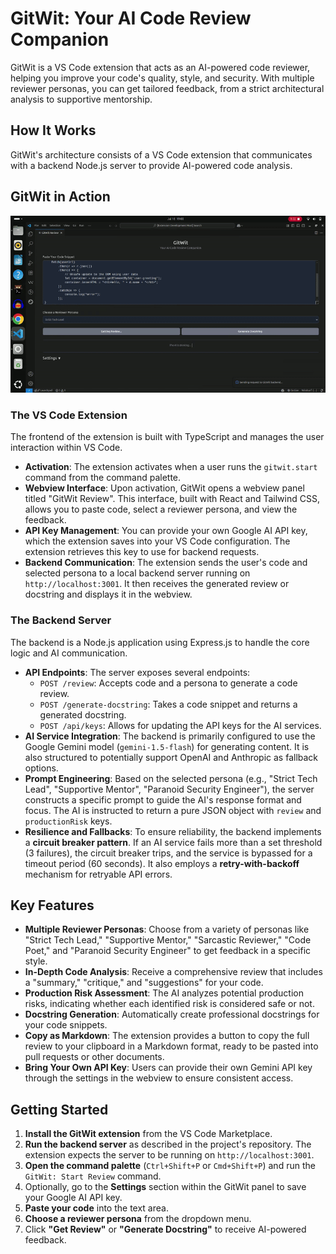 # GitWit: Your AI Code Review Companion

GitWit is a VS Code extension that acts as an AI-powered code reviewer, helping you improve your code's quality, style, and security. With multiple reviewer personas, you can get tailored feedback, from a strict architectural analysis to supportive mentorship.

## How It Works

GitWit's architecture consists of a VS Code extension that communicates with a backend Node.js server to provide AI-powered code analysis.

## GitWit in Action
![GitWit Demo](https://raw.githubusercontent.com/shrutipandey15/gitwit/main/final_demo.gif)
### The VS Code Extension

The frontend of the extension is built with TypeScript and manages the user interaction within VS Code.

* **Activation**: The extension activates when a user runs the `gitwit.start` command from the command palette.
* **Webview Interface**: Upon activation, GitWit opens a webview panel titled "GitWit Review". This interface, built with React and Tailwind CSS, allows you to paste code, select a reviewer persona, and view the feedback.
* **API Key Management**: You can provide your own Google AI API key, which the extension saves into your VS Code configuration. The extension retrieves this key to use for backend requests.
* **Backend Communication**: The extension sends the user's code and selected persona to a local backend server running on `http://localhost:3001`. It then receives the generated review or docstring and displays it in the webview.

### The Backend Server

The backend is a Node.js application using Express.js to handle the core logic and AI communication.

* **API Endpoints**: The server exposes several endpoints:
    * `POST /review`: Accepts code and a persona to generate a code review.
    * `POST /generate-docstring`: Takes a code snippet and returns a generated docstring.
    * `POST /api/keys`: Allows for updating the API keys for the AI services.
* **AI Service Integration**: The backend is primarily configured to use the Google Gemini model (`gemini-1.5-flash`) for generating content. It is also structured to potentially support OpenAI and Anthropic as fallback options.
* **Prompt Engineering**: Based on the selected persona (e.g., "Strict Tech Lead", "Supportive Mentor", "Paranoid Security Engineer"), the server constructs a specific prompt to guide the AI's response format and focus. The AI is instructed to return a pure JSON object with `review` and `productionRisk` keys.
* **Resilience and Fallbacks**: To ensure reliability, the backend implements a **circuit breaker pattern**. If an AI service fails more than a set threshold (3 failures), the circuit breaker trips, and the service is bypassed for a timeout period (60 seconds). It also employs a **retry-with-backoff** mechanism for retryable API errors.

## Key Features

* **Multiple Reviewer Personas**: Choose from a variety of personas like "Strict Tech Lead," "Supportive Mentor," "Sarcastic Reviewer," "Code Poet," and "Paranoid Security Engineer" to get feedback in a specific style.
* **In-Depth Code Analysis**: Receive a comprehensive review that includes a "summary," "critique," and "suggestions" for your code.
* **Production Risk Assessment**: The AI analyzes potential production risks, indicating whether each identified risk is considered safe or not.
* **Docstring Generation**: Automatically create professional docstrings for your code snippets.
* **Copy as Markdown**: The extension provides a button to copy the full review to your clipboard in a Markdown format, ready to be pasted into pull requests or other documents.
* **Bring Your Own API Key**: Users can provide their own Gemini API key through the settings in the webview to ensure consistent access.

## Getting Started

1.  **Install the GitWit extension** from the VS Code Marketplace.
2.  **Run the backend server** as described in the project's repository. The extension expects the server to be running on `http://localhost:3001`.
3.  **Open the command palette** (`Ctrl+Shift+P` or `Cmd+Shift+P`) and run the `GitWit: Start Review` command.
4.  Optionally, go to the **Settings** section within the GitWit panel to save your Google AI API key.
5.  **Paste your code** into the text area.
6.  **Choose a reviewer persona** from the dropdown menu.
7.  Click **"Get Review"** or **"Generate Docstring"** to receive AI-powered feedback.